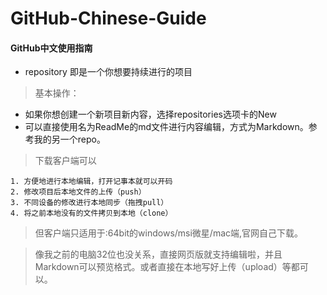 ﻿# GitHub-Chinese-Guide
#### GitHub中文使用指南
- repository 即是一个你想要持续进行的项目
> 基本操作：
- 如果你想创建一个新项目新内容，选择repositories选项卡的New
- 可以直接使用名为ReadMe的md文件进行内容编辑，方式为Markdown。参考我的另一个repo。

> 下载客户端可以  

    1. 方便地进行本地编辑，打开记事本就可以开码
    2. 修改项目后本地文件的上传（push）
    3. 不同设备的修改进行本地同步（拖拽pull）
    4. 将之前本地没有的文件拷贝到本地（clone）
    
>  但客户端只适用于:64bit的windows/msi微星/mac端,官网自己下载。  

>  像我之前的电脑32位也没关系，直接网页版就支持编辑啦，并且Markdown可以预览格式。或者直接在本地写好上传（upload）等都可以。
